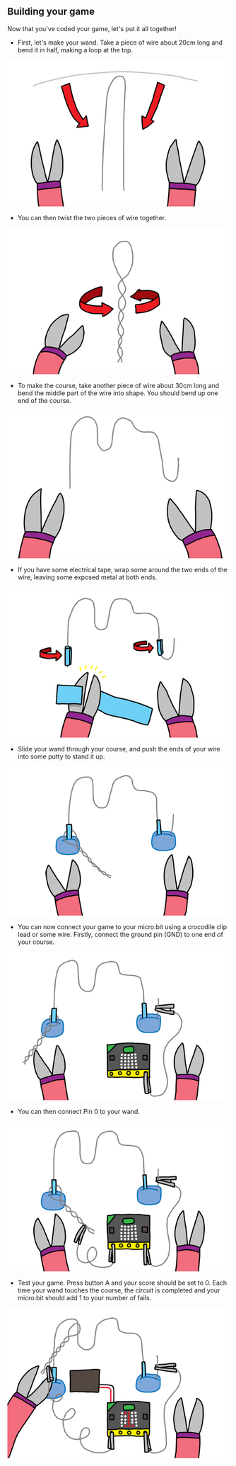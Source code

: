 ## Building your game

Now that you've coded your game, let's put it all together!

+ First, let's make your wand. Take a piece of wire about 20cm long and bend it in half, making a loop at the top.

![screenshot](images/frustration-wand-bend.png)

+ You can then twist the two pieces of wire together.

![screenshot](images/frustration-wand-twist.png)

+ To make the course, take another piece of wire about 30cm long and bend the middle part of the wire into shape. You should bend up one end of the course.

![schermata](images/frustration-course-bend.png)

+ If you have some electrical tape, wrap some around the two ends of the wire, leaving some exposed metal at both ends.

![schermata](images/frustration-course-tape.png)

+ Slide your wand through your course, and push the ends of your wire into some putty to stand it up.

![schermata](images/frustration-course-putty.png)

+ You can now connect your game to your micro:bit using a crocodile clip lead or some wire. Firstly, connect the ground pin (GND) to one end of your course.

![schermata](images/frustration-gnd-connect.png)

+ You can then connect Pin 0 to your wand.

![schermata](images/frustration-pin0-connect.png)

+ Test your game. Press button A and your score should be set to 0. Each time your wand touches the course, the circuit is completed and your micro:bit should add 1 to your number of fails.

![schermata](images/frustration-final.png)